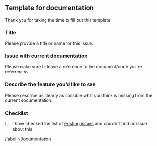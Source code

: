 ## Template for documentation

Thank you for taking the time to fill out this template!

### Title
Please provide a title or name for this issue.

### Issue with current documentation
Please make sure to leave a reference to the document/code you're referring to.

### Describe the feature you'd like to see
Please describe as clearly as possible what you think is missing from the current documentation.


### Checklist

- [ ] I have checked the list of [existing issues](https://gitlab.tudelft.nl/demoses/cronian/-/issues) and couldn't find an issue about this.


/label ~Documentation